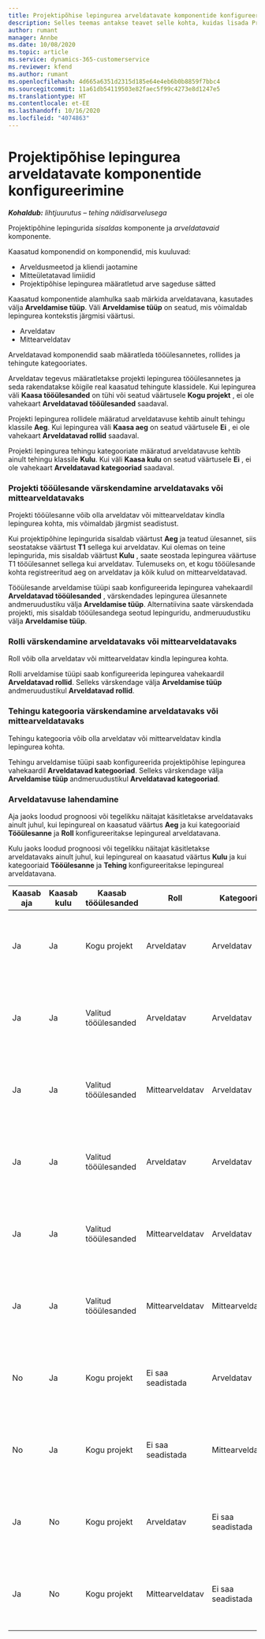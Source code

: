 ```yaml
---
title: Projektipõhise lepingurea arveldatavate komponentide konfigureerimine
description: Selles teemas antakse teavet selle kohta, kuidas lisada Project Operationsis lepinguridadele arveldatavaid komponente.
author: rumant
manager: Annbe
ms.date: 10/08/2020
ms.topic: article
ms.service: dynamics-365-customerservice
ms.reviewer: kfend
ms.author: rumant
ms.openlocfilehash: 4d665a6351d2315d185e64e4eb6b0b8859f7bbc4
ms.sourcegitcommit: 11a61db54119503e82faec5f99c4273e8d1247e5
ms.translationtype: HT
ms.contentlocale: et-EE
ms.lasthandoff: 10/16/2020
ms.locfileid: "4074863"
---
```

# <a name="configuring-chargeable-components-of-a-project-based-contract-line"></a>Projektipõhise lepingurea arveldatavate komponentide konfigureerimine

_**Kohaldub:** lihtjuurutus – tehing näidisarvelusega_

Projektipõhine lepingurida *sisaldas* komponente ja *arveldatavaid* komponente.

Kaasatud komponendid on komponendid, mis kuuluvad:

  - Arveldusmeetod ja kliendi jaotamine
  - Mitteületatavad limiidid 
  - Projektipõhise lepingurea määratletud arve sageduse sätted

Kaasatud komponentide alamhulka saab märkida arveldatavana, kasutades välja **Arveldamise tüüp**. Väli **Arveldamise tüüp** on seatud, mis võimaldab lepingurea kontekstis järgmisi väärtusi.

  - Arveldatav
  - Mittearveldatav

Arveldatavad komponendid saab määratleda tööülesannetes, rollides ja tehingute kategooriates.

Arveldatav tegevus määratletakse projekti lepingurea tööülesannetes ja seda rakendatakse kõigile real kaasatud tehingute klassidele. Kui lepingurea väli **Kaasa tööülesanded** on tühi või seatud väärtusele **Kogu projekt** , ei ole vahekaart **Arveldatavad tööülesanded** saadaval.

Projekti lepingurea rollidele määratud arveldatavuse kehtib ainult tehingu klassile **Aeg**. Kui lepingurea väli **Kaasa aeg** on seatud väärtusele **Ei** , ei ole vahekaart **Arveldatavad rollid** saadaval.

Projekti lepingurea tehingu kategooriate määratud arveldatavuse kehtib ainult tehingu klassile **Kulu**. Kui väli **Kaasa kulu** on seatud väärtusele **Ei** , ei ole vahekaart **Arveldatavad kategooriad** saadaval.

### <a name="update-a-project-task-as-chargeable-or-non-chargeable"></a>Projekti tööülesande värskendamine arveldatavaks või mittearveldatavaks

Projekti tööülesanne võib olla arveldatav või mittearveldatav kindla lepingurea kohta, mis võimaldab järgmist seadistust.

Kui projektipõhine lepingurida sisaldab väärtust **Aeg** ja teatud ülesannet, siis seostatakse väärtust **T1** sellega kui arveldatav. Kui olemas on teine lepingurida, mis sisaldab väärtust **Kulu** , saate seostada lepingurea väärtuse T1 tööülesannet sellega kui arveldatav. Tulemuseks on, et kogu tööülesande kohta registreeritud aeg on arveldatav ja kõik kulud on mittearveldatavad.

Tööülesande arveldamise tüüpi saab konfigureerida lepingurea vahekaardil **Arveldatavad tööülesanded** , värskendades lepingurea ülesannete andmeruudustiku välja **Arveldamise tüüp**. Alternatiivina saate värskendada projekti, mis sisaldab tööülesandega seotud lepinguridu, andmeruudustiku välja **Arveldamise tüüp**.

### <a name="update-a-role-as-chargeable-or-non-chargeable"></a>Rolli värskendamine arveldatavaks või mittearveldatavaks

Roll võib olla arveldatav või mittearveldatav kindla lepingurea kohta.

Rolli arveldamise tüüpi saab konfigureerida lepingurea vahekaardil **Arveldatavad rollid**. Selleks värskendage välja **Arveldamise tüüp** andmeruudustikul **Arveldatavad rollid**.

### <a name="update-a-transaction-category-as-chargeable-or-non-chargeable"></a>Tehingu kategooria värskendamine arveldatavaks või mittearveldatavaks

Tehingu kategooria võib olla arveldatav või mittearveldatav kindla lepingurea kohta.

Tehingu arveldamise tüüpi saab konfigureerida projektipõhise lepingurea vahekaardil **Arveldatavad kategooriad**. Selleks värskendage välja **Arveldamise tüüp** andmeruudustikul **Arveldatavad kategooriad**.

### <a name="resolve-chargeability"></a>Arveldatavuse lahendamine

Aja jaoks loodud prognoosi või tegelikku näitajat käsitletakse arveldatavaks ainult juhul, kui lepingureal on kaasatud väärtus **Aeg** ja kui kategooriaid **Tööülesanne** ja **Roll** konfigureeritakse lepingureal arveldatavana.

Kulu jaoks loodud prognoosi või tegelikku näitajat käsitletakse arveldatavaks ainult juhul, kui lepingureal on kaasatud väärtus **Kulu** ja kui kategooriaid **Tööülesanne** ja **Tehing** konfigureeritakse lepingureal arveldatavana.


| Kaasab aja | Kaasab kulu | Kaasab tööülesanded | Roll           | Kategooria       | Toiming                                                                                                      |
|---------------|------------------|----------------|----------------|----------------|-----------------------------------------------------------------------------------------------------------|
| Ja           | Ja              | Kogu projekt | Arveldatav     | Arveldatav     | Tegeliku aja arveldamine: **Arveldatav** </br> Tegeliku kulu arveldamise tüüp: **Arveldatav**           |
| Ja           | Ja              | Valitud tööülesanded | Arveldatav     | Arveldatav     | Tegeliku aja arveldamine: **Arveldatav** </br> Tegeliku kulu arveldamise tüüp: **Arveldatav**           |
| Ja           | Ja              | Valitud tööülesanded | Mittearveldatav | Arveldatav     | Tegeliku aja arveldamine: **Mittearveldatav** </br> Tegeliku kulu arveldamise tüüp: **Arveldatav**       |
| Ja           | Ja              | Valitud tööülesanded | Arveldatav     | Arveldatav     | Tegeliku aja arveldamine: **Mittearveldatav** </br> Tegeliku kulu arveldamise tüüp: **Mittearveldatav** |
| Ja           | Ja              | Valitud tööülesanded | Mittearveldatav | Arveldatav     | Tegeliku aja arveldamine: **Mittearveldatav** </br> Tegeliku kulu arveldamise tüüp: **Mittearveldatav** |
| Ja           | Ja              | Valitud tööülesanded | Mittearveldatav | Mittearveldatav | Tegeliku aja arveldamine: **Mittearveldatav** </br> Tegeliku kulu arveldamise tüüp: **Mittearveldatav** |
| No            | Ja              | Kogu projekt | Ei saa seadistada   | Arveldatav     | Tegeliku aja arveldamine: **Pole saadaval**</br>Tegeliku kulu arveldamise tüüp: **Arveldatav**          |
| No            | Ja              | Kogu projekt | Ei saa seadistada   | Mittearveldatav | Tegeliku aja arveldamine: **Pole saadaval**</br> Tegeliku kulu arveldamise tüüp: **Mittearveldatav**     |
| Ja           | No               | Kogu projekt | Arveldatav     | Ei saa seadistada   | Tegeliku aja arveldamine: **Arveldatav** </br> Tegeliku kulu arveldamise tüüp: **Pole saadaval**        |
| Ja           | No               | Kogu projekt | Mittearveldatav | Ei saa seadistada   | Tegeliku aja arveldamine: **Mittearveldatav** </br>Tegeliku kulu arveldamise tüüp: **Pole saadaval**   |
